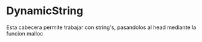 # DynamicString
Esta cabecera  permite trabajar con string's, pasandolos al head mediante la funcion malloc
